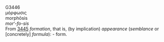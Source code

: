 G3446  
μόρφωσις  
morphōsis  
*mor‘-fo-sis*  
From [3445](g3445) *formation*, that is, (by implication) *appearance*
(*semblance* or \[concretely\] *formula*): - form.  
